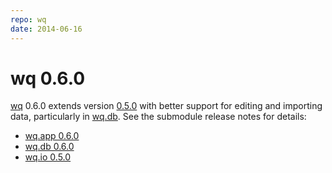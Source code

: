 ```yaml
---
repo: wq
date: 2014-06-16
---
```


# wq 0.6.0

[wq](http://wq.io) 0.6.0 extends version [0.5.0](./wq-0.5.0.md) with better support for editing and importing data, particularly in [wq.db](http://wq.io/wq.db).  See the submodule release notes for details:
- [wq.app 0.6.0](./wq.app-0.6.0.md)
- [wq.db 0.6.0](./wq.db-0.6.0.md)
- [wq.io 0.5.0](./itertable-0.5.0.md)
